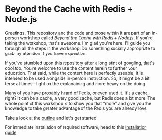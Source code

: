 # Beyond the Cache with Redis + Node.js

Greetings. This repository and the code and prose within it are part of an in-person workshop called _Beyond the Cache with Redis + Node.js_. If you're taking the workshop, that's awesome. I'm glad you're here. I'll guide you through all the steps in the workshop. Do something socially appropriate to grab my attention if you have a question.

If you've stumbled upon this repository after a long stint of googling, that's cool too. You're welcome to use the content herein to further your education. That said, while the content here is perfectly useable, it is intended to be used alongside in-person instruction. So, it might be a bit terse at times—light on the explanaining and more heavy on the doing.

Many of you have probably heard of Redis, or even used it. It's a cache, right? It can be a cache, a very good cache, but Redis does a lot more. The whole point of this workshop is to show you that “more” and give you the knowledge to take greater advantage of the Redis you are already love.

Take a look at the [outline](docs/00-OUTLINE.md) and let's get started.

For immediate installation of required software, head to this [installation guide](docs/XX-INSTALL_EVERYTHING.md)
